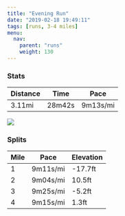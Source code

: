 ```yaml
---
title: "Evening Run"
date: "2019-02-18 19:49:11"
tags: [runs, 3-4 miles]
menu:
  nav:
    parent: "runs"
    weight: 130
---
```


### Stats

| Distance | Time | Pace |
|----------|------|------|
|3.11mi|28m42s|9m13s/mi|

<img src='https://maps.googleapis.com/maps/api/staticmap?maptype=roadmap&path=enc:owjeI~hyLTuCaAsAlAp@z@fOnDbInEbG|EbAvKpShFzQzFje@u@qA|@bOwAxl@hCiTgBsg@l@dBiGqd@cHgWkJ_PyDU}EyGyCiM?kE{CuG`@nD&key=AIzaSyC1MId7bFpkLXNAaYhBSTb8jLyiSqzbDtM&size=800x800&markers=color:yellow|label:S|53.47208,-2.26464&markers=color:green|label:F|53.47213999999999,-2.2641799999999996'>

### Splits

| Mile | Pace | Elevation |
|------|------|-----------|
|1|9m11s/mi|-17.7ft|
|2|9m04s/mi|10.5ft|
|3|9m25s/mi|-5.2ft|
|4|9m15s/mi|1.3ft|
